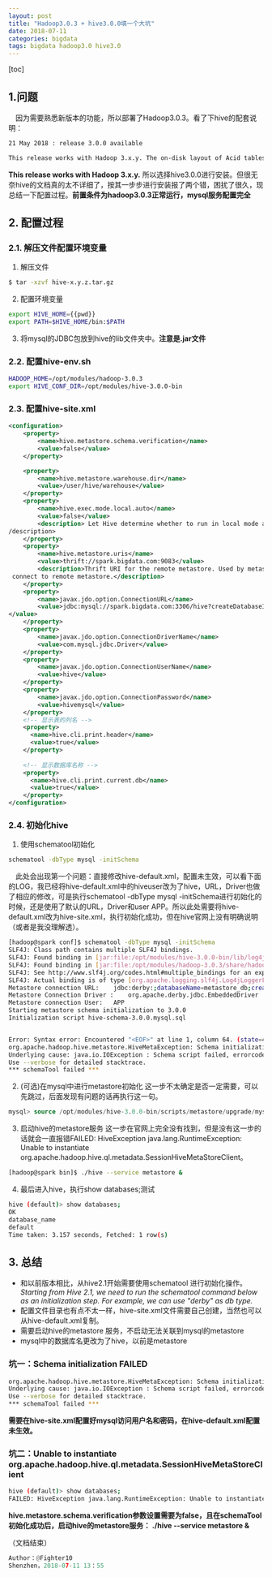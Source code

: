 ```yaml
---
layout: post
title: "Hadoop3.0.3 + hive3.0.0填一个大坑"
date: 2018-07-11
categories: bigdata
tags: bigdata hadoop3.0 hive3.0
---
```



[toc]


## 1.问题
&ensp;&ensp;因为需要熟悉新版本的功能，所以部署了Hadoop3.0.3。看了下hive的配套说明：

```bash
21 May 2018 : release 3.0.0 available

This release works with Hadoop 3.x.y. The on-disk layout of Acid tables has changed with this release. Any Acid table partition that had Update/Delete/Merge statement executed since the last Major compaction must execute Major compaction before upgrading to 3.0. No more Update/Delete/Merge may be executed against these tables since the start of Major compaction. Not following this may lead to data corruption. Tables/partitions that only contain results of Insert statements are fully compatible and don't need to be compacted. You can look at the complete JIRA change log for this release.
```

**This release works with Hadoop 3.x.y.** 所以选择hive3.0.0进行安装。但很无奈hive的文档真的太不详细了，按其一步步进行安装报了两个错，困扰了很久，现总结一下配置过程。**前置条件为hadoop3.0.3正常运行，mysql服务配置完全**


## 2. 配置过程
### 2.1. 解压文件配置环境变量
1. 解压文件

```bash
$ tar -xzvf hive-x.y.z.tar.gz
```

2. 配置环境变量

```bash
export HIVE_HOME={{pwd}}
export PATH=$HIVE_HOME/bin:$PATH
```

3. 将mysql的JDBC包放到hive的lib文件夹中。**注意是.jar文件**

### 2.2. 配置hive-env.sh

```bash
HADOOP_HOME=/opt/modules/hadoop-3.0.3
export HIVE_CONF_DIR=/opt/modules/hive-3.0.0-bin
```
### 2.3. 配置hive-site.xml

```xml
<configuration>
    <property>
        <name>hive.metastore.schema.verification</name>
        <value>false</value>
    </property>

    <property>
        <name>hive.metastore.warehouse.dir</name>
        <value>/user/hive/warehouse</value>
    </property>
    <property>
        <name>hive.exec.mode.local.auto</name>
        <value>false</value>
        <description> Let Hive determine whether to run in local mode automatically <
/description>
    </property>
    <property>
        <name>hive.metastore.uris</name>
        <value>thrift://spark.bigdata.com:9083</value>
        <description>Thrift URI for the remote metastore. Used by metastore client to
 connect to remote metastore.</description>
    </property>
    <property>
        <name>javax.jdo.option.ConnectionURL</name>
        <value>jdbc:mysql://spark.bigdata.com:3306/hive?createDatabaseIfNotExist=true
</value>
    </property>
    <property>
        <name>javax.jdo.option.ConnectionDriverName</name>
        <value>com.mysql.jdbc.Driver</value>
    </property>
    <property>
        <name>javax.jdo.option.ConnectionUserName</name>
        <value>hive</value>
    </property>
    <property>
        <name>javax.jdo.option.ConnectionPassword</name>
        <value>hivemysql</value>
    </property>
    <!-- 显示表的列名 -->
    <property>
      <name>hive.cli.print.header</name>
      <value>true</value>
    </property>
    
    <!-- 显示数据库名称 -->
    <property>
      <name>hive.cli.print.current.db</name>
      <value>true</value>
    </property>
</configuration>
```
### 2.4. 初始化hive
1. 使用schematool初始化

```bash
schematool -dbType mysql -initSchema
```

&ensp;&ensp;此处会出现第一个问题：直接修改hive-default.xml，配置未生效，可以看下面的LOG，我已经将hive-default.xml中的hiveuser改为了hive，URL，Driver也做了相应的修改，可是执行schematool -dbType mysql -initSchema进行初始化的时候，还是使用了默认的URL，Driver和user APP。所以此处需要将hive-default.xml改为hive-site.xml，执行初始化成功，但在hive官网上没有明确说明（或者是我没理解透）。
```bash
[hadoop@spark conf]$ schematool -dbType mysql -initSchema
SLF4J: Class path contains multiple SLF4J bindings.
SLF4J: Found binding in [jar:file:/opt/modules/hive-3.0.0-bin/lib/log4j-slf4j-impl-2.10.0.jar!/org/slf4j/impl/StaticLoggerBinder.class]
SLF4J: Found binding in [jar:file:/opt/modules/hadoop-3.0.3/share/hadoop/common/lib/slf4j-log4j12-1.7.25.jar!/org/slf4j/impl/StaticLoggerBinder.class]
SLF4J: See http://www.slf4j.org/codes.html#multiple_bindings for an explanation.
SLF4J: Actual binding is of type [org.apache.logging.slf4j.Log4jLoggerFactory]
Metastore connection URL:	 jdbc:derby:;databaseName=metastore_db;create=true
Metastore Connection Driver :	 org.apache.derby.jdbc.EmbeddedDriver
Metastore connection User:	 APP
Starting metastore schema initialization to 3.0.0
Initialization script hive-schema-3.0.0.mysql.sql


Error: Syntax error: Encountered "<EOF>" at line 1, column 64. (state=42X01,code=30000)
org.apache.hadoop.hive.metastore.HiveMetaException: Schema initialization FAILED! Metastore state would be inconsistent !!
Underlying cause: java.io.IOException : Schema script failed, errorcode 2
Use --verbose for detailed stacktrace.
*** schemaTool failed ***
```

2. (可选)在mysql中进行metastore初始化
这一步不太确定是否一定需要，可以先跳过，后面发现有问题的话再执行这一句。

```sql
mysql> source /opt/modules/hive-3.0.0-bin/scripts/metastore/upgrade/mysql/hive-schema-3.0.0.mysql.sql
```
3. 启动hive的metastore服务
这一步在官网上完全没有找到，但是没有这一步的话就会一直报错FAILED: HiveException java.lang.RuntimeException: Unable to instantiate org.apache.hadoop.hive.ql.metadata.SessionHiveMetaStoreClient。

```bash
[hadoop@spark bin]$ ./hive --service metastore &
```

4. 最后进入hive，执行show databases;测试

```bash
hive (default)> show databases;
OK
database_name
default
Time taken: 3.157 seconds, Fetched: 1 row(s)
```

## 3. 总结
- 和以前版本相比，从hive2.1开始需要使用schematool 进行初始化操作。*Starting from Hive 2.1, we need to run the schematool command below as an initialization step. For example, we can use "derby" as db type.* 
- 配置文件目录也有点不太一样，hive-site.xml文件需要自己创建，当然也可以从hive-default.xml复制。
- 需要启动hive的metastore 服务，不启动无法关联到mysql的metastore
- mysql中的数据库名更改为了hive，以前是metastore

### 坑一：Schema initialization FAILED

```bash
org.apache.hadoop.hive.metastore.HiveMetaException: Schema initialization FAILED! Metastore state would be inconsistent !!
Underlying cause: java.io.IOException : Schema script failed, errorcode 2
Use --verbose for detailed stacktrace.
*** schemaTool failed ***
```
**需要在hive-site.xml配置好mysql访问用户名和密码，在hive-default.xml配置未生效。**

### 坑二：Unable to instantiate org.apache.hadoop.hive.ql.metadata.SessionHiveMetaStoreClient
```bash
hive (default)> show databases;
FAILED: HiveException java.lang.RuntimeException: Unable to instantiate org.apache.hadoop.hive.ql.metadata.SessionHiveMetaStoreClient
```
**hive.metastore.schema.verification参数设置需要为false，且在schemaTool初始化成功后，启动hive的metastore服务： ./hive --service metastore &**

（文档结束）

```python
Author：@Fighter10    
Shenzhen，2018-07-11 13：55
```